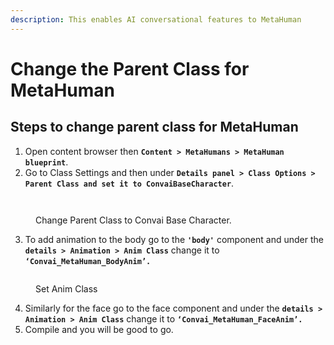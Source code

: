 ```yaml
---
description: This enables AI conversational features to MetaHuman
---
```


# Change the Parent Class for MetaHuman

## Steps to change parent class for MetaHuman

1. Open content browser then **`Content > MetaHumans > MetaHuman blueprint`**.
2. Go to Class Settings and then under **`Details panel > Class Options > Parent Class and set it to ConvaiBaseCharacter`**.

<img src="https://lh4.googleusercontent.com/m2lZSSEXajv0Nn0cmKf6hqZxpJhLDT7IwMdWk2Y28tltNzTvZBI89tK1YiQyn0enuXFBDH-RtKVobJOxMGDlh1pFVBNOTboxlhxPSGI_XBdDGung8eeHtPjjSdLEb75V0SXgu0M5OU9pkwGvoSXW3og" alt="" data-size="line">

<figure><img src="https://lh4.googleusercontent.com/GzYjBhY6Ho_FCITQk8Qs8eHWTIG0yKzNKWXv_vI33pjYIvA_eOrJgSa4i8nODPSslE6TDQjc625Vh46xBcp3LqMEU9KsVsfez_REDWg_nC3zSTjiREZOkwdchMx0PB8mO6AmBsbOfVNF4FgAkQ4YUAE" alt=""><figcaption><p>Change Parent Class to Convai Base Character.</p></figcaption></figure>

3. To add animation to the body go to the **`'body'`** component and under the **`details > Animation > Anim Class`** change it to **`‘Convai_MetaHuman_BodyAnim’.`**

<figure><img src="https://lh6.googleusercontent.com/8kPwX4Ym-G3q66NUXZYeuGU5sXTeTtQPtFFT3_SRTgHZzqkdZL_s8Ol5IIoKdXrhpZCLOQ5A2aoLxf5ZQ6JKjeOLSlLL5C8Xrc4ce6M9J_QRtAQLLcmpwlDTJMXORmT9pGTNGgVWjOvtQX1q7LR6Hno" alt=""><figcaption><p>Set Anim Class</p></figcaption></figure>

4. Similarly for the face go to the face component and under the **`details > Animation > Anim Class`** change it to **`‘Convai_MetaHuman_FaceAnim’.`**
5. Compile and you will be good to go.
